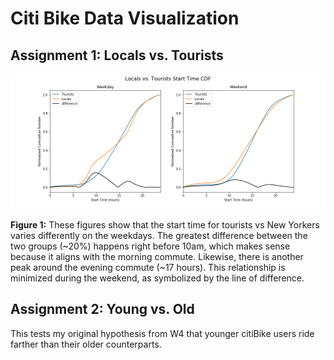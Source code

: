 # Citi Bike Data Visualization

## Assignment 1: Locals vs. Tourists
![Alt text](Locals_vs_Tourists_Start_time.png)

**Figure 1:** These figures show that the start time for tourists vs New Yorkers varies differently on the weekdays. The greatest difference between the two groups (~20%) happens right before 10am, which makes sense because it aligns with the morning commute. Likewise, there is another peak around the evening commute (~17 hours). This relationship is minimized during the weekend, as symbolized by the line of difference. 

      
## Assignment 2: Young vs. Old
This tests my original hypothesis from W4 that younger citiBike users ride farther than their older counterparts.